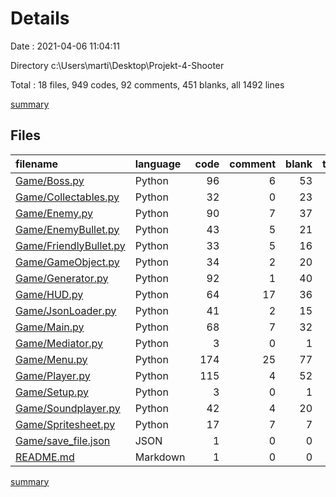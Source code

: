 # Details

Date : 2021-04-06 11:04:11

Directory c:\Users\marti\Desktop\Projekt-4-Shooter

Total : 18 files,  949 codes, 92 comments, 451 blanks, all 1492 lines

[summary](results.md)

## Files
| filename | language | code | comment | blank | total |
| :--- | :--- | ---: | ---: | ---: | ---: |
| [Game/Boss.py](/Game/Boss.py) | Python | 96 | 6 | 53 | 155 |
| [Game/Collectables.py](/Game/Collectables.py) | Python | 32 | 0 | 23 | 55 |
| [Game/Enemy.py](/Game/Enemy.py) | Python | 90 | 7 | 37 | 134 |
| [Game/EnemyBullet.py](/Game/EnemyBullet.py) | Python | 43 | 5 | 21 | 69 |
| [Game/FriendlyBullet.py](/Game/FriendlyBullet.py) | Python | 33 | 5 | 16 | 54 |
| [Game/GameObject.py](/Game/GameObject.py) | Python | 34 | 2 | 20 | 56 |
| [Game/Generator.py](/Game/Generator.py) | Python | 92 | 1 | 40 | 133 |
| [Game/HUD.py](/Game/HUD.py) | Python | 64 | 17 | 36 | 117 |
| [Game/JsonLoader.py](/Game/JsonLoader.py) | Python | 41 | 2 | 15 | 58 |
| [Game/Main.py](/Game/Main.py) | Python | 68 | 7 | 32 | 107 |
| [Game/Mediator.py](/Game/Mediator.py) | Python | 3 | 0 | 1 | 4 |
| [Game/Menu.py](/Game/Menu.py) | Python | 174 | 25 | 77 | 276 |
| [Game/Player.py](/Game/Player.py) | Python | 115 | 4 | 52 | 171 |
| [Game/Setup.py](/Game/Setup.py) | Python | 3 | 0 | 1 | 4 |
| [Game/Soundplayer.py](/Game/Soundplayer.py) | Python | 42 | 4 | 20 | 66 |
| [Game/Spritesheet.py](/Game/Spritesheet.py) | Python | 17 | 7 | 7 | 31 |
| [Game/save_file.json](/Game/save_file.json) | JSON | 1 | 0 | 0 | 1 |
| [README.md](/README.md) | Markdown | 1 | 0 | 0 | 1 |

[summary](results.md)